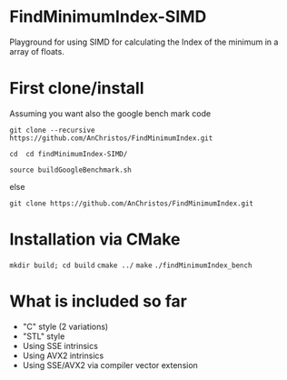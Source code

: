 # FindMinimumIndex-SIMD
Playground for using SIMD for calculating the Index of the minimum in a array of floats.
# First clone/install

Assuming you want also the google bench mark code

``git clone --recursive https://github.com/AnChristos/FindMinimumIndex.git``

``cd  cd findMinimumIndex-SIMD/``

``source buildGoogleBenchmark.sh``

else

``git clone https://github.com/AnChristos/FindMinimumIndex.git``

# Installation via CMake 

``mkdir build; cd build``
``cmake ../``
``make``
``./findMinimumIndex_bench``

# What is included so far

- "C" style (2 variations)
- "STL" style
- Using SSE intrinsics
- Using AVX2 intrinsics
- Using SSE/AVX2 via compiler vector extension
